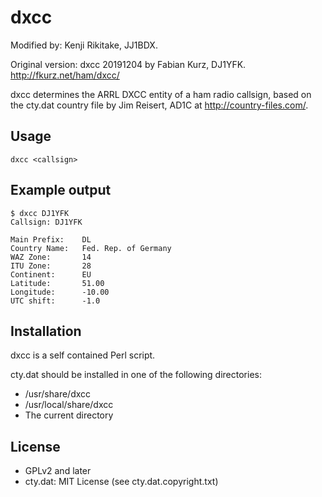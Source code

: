 # dxcc

Modified by: Kenji Rikitake, JJ1BDX.

Original version: dxcc 20191204 by Fabian Kurz, DJ1YFK. <http://fkurz.net/ham/dxcc/>

dxcc determines the ARRL DXCC entity of a ham radio callsign, based on the
cty.dat country file by Jim Reisert, AD1C at <http://country-files.com/>. 

## Usage

`dxcc <callsign>`

## Example output

```
$ dxcc DJ1YFK
Callsign: DJ1YFK

Main Prefix:    DL
Country Name:   Fed. Rep. of Germany
WAZ Zone:       14
ITU Zone:       28
Continent:      EU
Latitude:       51.00
Longitude:      -10.00
UTC shift:      -1.0
```

## Installation

dxcc is a self contained Perl script.

cty.dat should be installed in one of the following directories:

* /usr/share/dxcc
* /usr/local/share/dxcc
* The current directory

## License

* GPLv2 and later
* cty.dat: MIT License (see cty.dat.copyright.txt)

